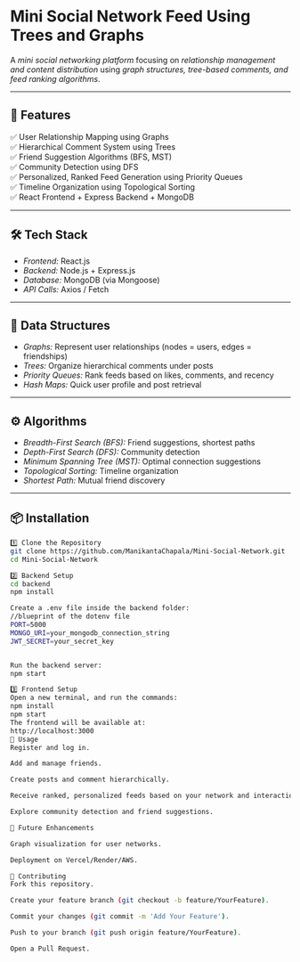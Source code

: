# Mini Social Network Feed Using Trees and Graphs

A *mini social networking platform* focusing on *relationship management and content distribution* using *graph structures, tree-based comments, and feed ranking algorithms*.

---

## 🚀 Features

✅ User Relationship Mapping using Graphs  
✅ Hierarchical Comment System using Trees  
✅ Friend Suggestion Algorithms (BFS, MST)  
✅ Community Detection using DFS  
✅ Personalized, Ranked Feed Generation using Priority Queues  
✅ Timeline Organization using Topological Sorting  
✅ React Frontend + Express Backend + MongoDB

---

## 🛠 Tech Stack

- *Frontend:* React.js
- *Backend:* Node.js + Express.js
- *Database:* MongoDB (via Mongoose)
- *API Calls:* Axios / Fetch

---

## 🧩 Data Structures

- *Graphs:* Represent user relationships (nodes = users, edges = friendships)
- *Trees:* Organize hierarchical comments under posts
- *Priority Queues:* Rank feeds based on likes, comments, and recency
- *Hash Maps:* Quick user profile and post retrieval

---

## ⚙ Algorithms

- *Breadth-First Search (BFS):* Friend suggestions, shortest paths
- *Depth-First Search (DFS):* Community detection
- *Minimum Spanning Tree (MST):* Optimal connection suggestions
- *Topological Sorting:* Timeline organization
- *Shortest Path:* Mutual friend discovery

---

## 📦 Installation

```bash
1️⃣ Clone the Repository
git clone https://github.com/ManikantaChapala/Mini-Social-Network.git
cd Mini-Social-Network

2️⃣ Backend Setup
cd backend
npm install

Create a .env file inside the backend folder:
//blueprint of the dotenv file
PORT=5000
MONGO_URI=your_mongodb_connection_string
JWT_SECRET=your_secret_key


Run the backend server:
npm start

3️⃣ Frontend Setup
Open a new terminal, and run the commands:
npm install
npm start
The frontend will be available at:
http://localhost:3000
🚀 Usage
Register and log in.

Add and manage friends.

Create posts and comment hierarchically.

Receive ranked, personalized feeds based on your network and interactions.

Explore community detection and friend suggestions.

🚀 Future Enhancements

Graph visualization for user networks.

Deployment on Vercel/Render/AWS.

🤝 Contributing
Fork this repository.

Create your feature branch (git checkout -b feature/YourFeature).

Commit your changes (git commit -m 'Add Your Feature').

Push to your branch (git push origin feature/YourFeature).

Open a Pull Request.

